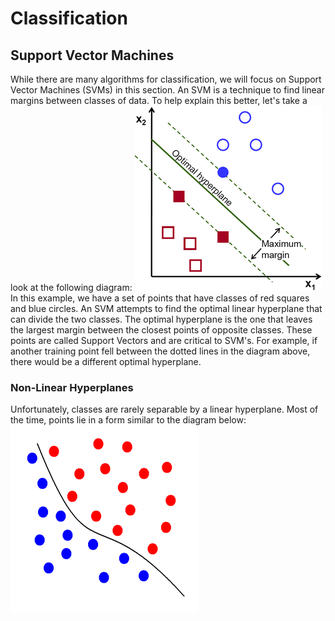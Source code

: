 # Classification

## Support Vector Machines
While there are many algorithms for classification, we will focus on Support Vector Machines (SVMs) in this section. An SVM is a technique to find linear margins between classes of data. To help explain this better, let's take a look at the following diagram:
![SVM](/images/svm.png?raw=true "SVM")
In this example, we have a set of points that have classes of red squares and blue circles. An SVM attempts to find the optimal linear hyperplane that can divide the two classes. The optimal hyperplane is the one that leaves the largest margin between the closest points of opposite classes. These points are called Support Vectors and are critical to SVM's. For example, if another training point fell between the dotted lines in the diagram above, there would be a different optimal hyperplane.

### Non-Linear Hyperplanes
Unfortunately, classes are rarely separable by a linear hyperplane. Most of the time, points lie in a form similar to the diagram below:
![SVM_nonlin](/images/svm_nonlin.gif?raw=true "SVM_nonlin")